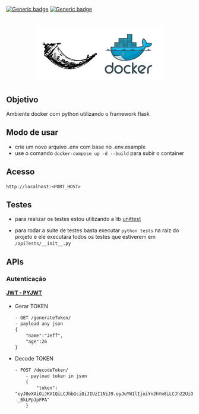 <div>

[![Generic badge](https://img.shields.io/badge/flask-2.0.2-<COLOR>.svg)](https://shields.io/)
[![Generic badge](https://img.shields.io/badge/python-3.10-<COLOR>.svg)](https://shields.io/)

</div>
<h1 align="center">
  <img alt="mysqlDocker" title="" src="./static/image.png"/>
</h1>
<h2>
    <b>Objetivo</b>
</h2> 
Ambiente docker com python utilizando o framework flask
<h2>
    <b>Modo de usar</b>    
</h2> 

- crie um novo arquivo .env com base no .env.example
- use o comando `docker-compose up -d --build` para subir o container

<h2>
    <b>Acesso</b>    
</h2> 

`http://localhost:<PORT_HOST>`

<h2>
    Testes
</h2>

- para realizar os testes estou utilizando a lib <a href="https://docs.python.org/3/library/unittest.html">unittest</a>

- para rodar a suite de testes basta executar `python tests` na raiz do projeto e ele executara todos os testes que estiverem em `/apiTests/__init__.py` 

<h2>
    APIs
</h2>

### Autenticação

<div>

#### <a href="https://pyjwt.readthedocs.io/en/stable/"> JWT - PYJWT</a>
- Gerar TOKEN
    
    ```
    - GET /generateToken/
    - payload any json
    {
	    "name":"Jeff",
	    "age":26
    }

    ``` 
- Decode TOKEN
    ```
    - POST /decodeToken/
        - payload token in json
        {
            "token": "eyJ0eXAiOiJKV1QiLCJhbGciOiJIUzI1NiJ9.eyJuYW1lIjoiYnJhYm8iLCJhZ2UiOjI1fQ.DQu6nPdEmJhxrCAIFX8qzMajBzP40i--_BkLPpJpFPA"
        }

    ```

<div>

